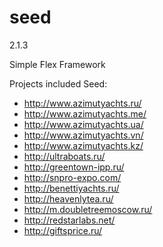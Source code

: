# seed
2.1.3

Simple Flex Framework 

Projects included Seed:

* http://www.azimutyachts.ru/
* http://www.azimutyachts.me/
* http://www.azimutyachts.ua/
* http://www.azimutyachts.vn/
* http://www.azimutyachts.kz/
* http://ultraboats.ru/
* http://greentown-ipp.ru/
* http://snpro-expo.com/
* http://benettiyachts.ru/
* http://heavenlytea.ru/
* http://m.doubletreemoscow.ru/
* http://redstarlabs.net/
* http://giftsprice.ru/
